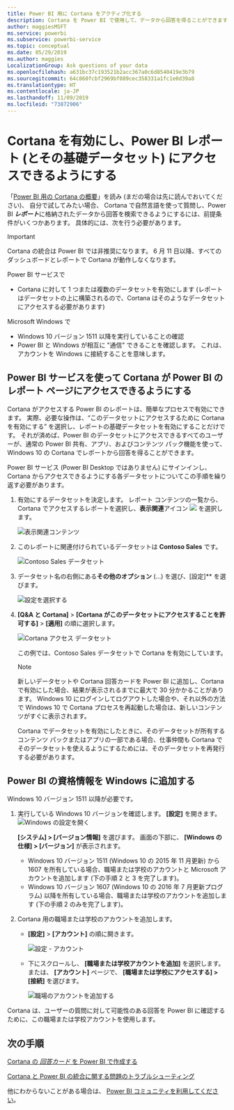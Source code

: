 ```yaml
---
title: Power BI 用に Cortana をアクティブ化する
description: Cortana を Power BI で使用して、データから回答を得ることができます。 Power BI のデータセットごとに Cortana をアクティブ化した後、Windows デバイスから Cortana がデータセットにアクセスできるようにします。
author: maggiesMSFT
ms.service: powerbi
ms.subservice: powerbi-service
ms.topic: conceptual
ms.date: 05/29/2019
ms.author: maggies
LocalizationGroup: Ask questions of your data
ms.openlocfilehash: a631bc37c193521b2acc367a0c6d8540419e3b79
ms.sourcegitcommit: 64c860fcbf2969bf089cec358331a1fc1e0d39a8
ms.translationtype: HT
ms.contentlocale: ja-JP
ms.lasthandoff: 11/09/2019
ms.locfileid: "73872906"
---
```

# <a name="enable-cortana-to-access-power-bi-reports-and-their-underlying-datasets"></a>Cortana を有効にし、Power BI レポート (とその基礎データセット) にアクセスできるようにする
「[Power BI 用の Cortana の概要](service-cortana-intro.md)」を読み (まだの場合は先に読んでおいてください)、 自分で試してみたい場合、  Cortana で自然言語を使って質問し、Power BI ***レポート***に格納されたデータから回答を検索できるようにするには、前提条件がいくつかあります。 具体的には、次を行う必要があります。

> [!IMPORTANT]
> Cortana の統合は Power BI では非推奨になります。 6 月 11 日以降、すべてのダッシュボードとレポートで Cortana が動作しなくなります。

Power BI サービスで

* Cortana に対して 1 つまたは複数のデータセットを有効にします (レポートはデータセットの上に構築されるので、Cortana はそのようなデータセットにアクセスする必要があります)

Microsoft Windows で

* Windows 10 バージョン 1511 以降を実行していることの確認
* Power BI と Windows が相互に "通信" できることを確認します。 これは、アカウントを Windows に接続することを意味します。

## <a name="use-power-bi-service-to-enable-cortana-to-access-report-pages-in-power-bi"></a>Power BI サービスを使って Cortana が Power BI のレポート ページにアクセスできるようにする
Cortana がアクセスする Power BI のレポートは、簡単なプロセスで有効にできます。  実際、必要な操作は、“このデータセットにアクセスするために Cortana を有効にする” を選択し、レポートの基礎データセットを有効にすることだけです。 それが済めば、Power BI のデータセットにアクセスできるすべてのユーザーが、通常の Power BI 共有、アプリ、およびコンテンツ パック機能を使って、Windows 10 の Cortana でレポートから回答を得ることができます。

Power BI サービス (Power BI Desktop ではありません) にサインインし、Cortana からアクセスできるようにする各データセットについてこの手順を繰り返す必要があります。

1. 有効にするデータセットを決定します。 レポート コンテンツの一覧から、Cortana でアクセスするレポートを選択し、**表示関連**アイコン ![](media/service-cortana-enable/power-bi-cortana-view-related-icon.png) を選択します。
   
    ![表示関連コンテンツ](media/service-cortana-enable/power-bi-view-related.png)
2. このレポートに関連付けられているデータセットは **Contoso Sales** です。
   
    ![Contoso Sales データセット](media/service-cortana-enable/power-bi-identify-dataset.png)
3. データセット名の右側にある**その他のオプション** (...) を選び、[設定]** を選びます。  
   
    ![設定を選択する](media/service-cortana-enable/power-bi-settings-cortana.png)
4. **[Q&A と Cortana]**  >  **[Cortana がこのデータセットにアクセスすることを許可する]**  >  **[適用]** の順に選択します。
   
   ![Cortana アクセス データセット](media/service-cortana-enable/power-bi-cortana-enable-new.png)
   
   この例では、Contoso Sales データセットで Cortana を有効にしています。
   
   > [!NOTE]
   > 新しいデータセットや Cortana 回答カードを Power BI に追加し、Cortana で有効にした場合、結果が表示されるまでに最大で 30 分かかることがあります。 Windows 10 にログインしてログアウトした場合や、それ以外の方法で Windows 10 で Cortana プロセスを再起動した場合は、新しいコンテンツがすぐに表示されます。
   > 
   > Cortana でデータセットを有効にしたときに、そのデータセットが所有するコンテンツ パックまたはアプリの一部である場合、仕事仲間も Cortana でそのデータセットを使えるようにするためには、そのデータセットを再発行する必要があります。
   > 
   > 

## <a name="add-your-power-bi-credentials-to-windows"></a>Power BI の資格情報を Windows に追加する
Windows 10 バージョン 1511 以降が必要です。

1. 実行している Windows 10 バージョンを確認します。 **[設定]** を開きます。
    ![Windows の設定を開く](media/service-cortana-enable/power-bi-cortana-windows.png)

    **[システム] > [バージョン情報]** を選びます。 画面の下部に、 **[Windows の仕様] > [バージョン]** が表示されます。

   * Windows 10 バージョン 1511 (Windows 10 の 2015 年 11 月更新) から 1607 を所有している場合、職場または学校のアカウントと Microsoft アカウントを追加します (下の手順 2 と 3 を完了します)。
   * Windows 10 バージョン 1607 (Windows 10 の 2016 年 7 月更新プログラム) 以降を所有している場合、職場または学校のアカウントを追加します (下の手順 2 のみを完了します)。
1. Cortana 用の職場または学校のアカウントを追加します。
   
   * **[設定]**  >  **[アカウント]** の順に開きます。
     
       ![設定 - アカウント](media/service-cortana-enable/power-bi-windows-accounts.png)
   * 下にスクロールし、 **[職場または学校アカウントを追加]** を選択します。 または、 **[アカウント]** ページで、 **[職場または学校にアクセスする] > [接続]** を選びます。
     
     ![職場のアカウントを追加する](media/service-cortana-enable/power-bi-add-work-account2.png)

Cortana は、ユーザーの質問に対して可能性のある回答を Power BI に確認するために、この職場または学校アカウントを使用します。

## <a name="next-steps"></a>次の手順
[Cortana の *回答カード* を Power BI で作成する](service-cortana-answer-cards.md)

[Cortana と Power BI の統合に関する問題のトラブルシューティング](service-cortana-troubleshoot.md)

他にわからないことがある場合は、 [Power BI コミュニティを利用してください](https://community.powerbi.com/)。

